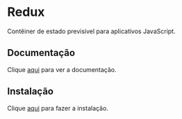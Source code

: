 # Redux

Contêiner de estado previsível para aplicativos JavaScript.

## Documentação

Clique [aqui](https://github.com/reduxjs/redux) para ver a documentação.

## Instalação

Clique [aqui](https://www.npmjs.com/package/redux) para fazer a instalação.

